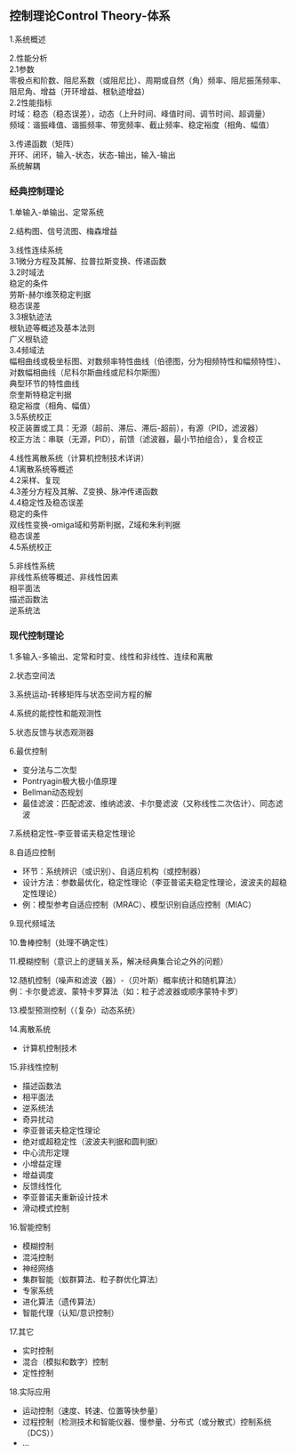 ## 控制理论Control Theory-体系

1.系统概述

2.性能分析  
2.1参数  
零极点和阶数、阻尼系数（或阻尼比）、周期或自然（角）频率、阻尼振荡频率、阻尼角、增益（开环增益、根轨迹增益）  
2.2性能指标  
时域：稳态（稳态误差），动态（上升时间、峰值时间、调节时间、超调量）  
频域：谐振峰值、谐振频率、带宽频率、截止频率、稳定裕度（相角、幅值）

3.传递函数（矩阵）  
开环、闭环，输入-状态，状态-输出，输入-输出  
系统解耦

### 经典控制理论

1.单输入-单输出、定常系统

2.结构图、信号流图、梅森增益

3.线性连续系统  
3.1微分方程及其解、拉普拉斯变换、传递函数  
3.2时域法  
稳定的条件  
劳斯-赫尔维茨稳定判据  
稳态误差  
3.3根轨迹法  
根轨迹等概述及基本法则  
广义根轨迹  
3.4频域法  
幅相曲线或极坐标图、对数频率特性曲线（伯德图，分为相频特性和幅频特性）、对数幅相曲线（尼科尔斯曲线或尼科尔斯图）  
典型环节的特性曲线  
奈奎斯特稳定判据  
稳定裕度（相角、幅值）  
3.5系统校正  
校正装置或工具：无源（超前、滞后、滞后-超前），有源（PID，滤波器）  
校正方法：串联（无源，PID），前馈（滤波器，最小节拍组合），复合校正

4.线性离散系统（计算机控制技术详讲）  
4.1离散系统等概述  
4.2采样、复现  
4.3差分方程及其解、Z变换、脉冲传递函数  
4.4稳定性及稳态误差  
稳定的条件  
双线性变换-omiga域和劳斯判据，Z域和朱利判据  
稳态误差  
4.5系统校正

5.非线性系统  
非线性系统等概述、非线性因素  
相平面法  
描述函数法  
逆系统法

### 现代控制理论

1.多输入-多输出、定常和时变、线性和非线性、连续和离散

2.状态空间法

3.系统运动-转移矩阵与状态空间方程的解

4.系统的能控性和能观测性

5.状态反馈与状态观测器

6.最优控制
- 变分法与二次型
- Pontryagin极大极小值原理
- Bellman动态规划
- 最佳滤波：匹配滤波、维纳滤波、卡尔曼滤波（又称线性二次估计）、同态滤波

7.系统稳定性-李亚普诺夫稳定性理论

8.自适应控制
- 环节：系统辨识（或识别）、自适应机构（或控制器）
- 设计方法：参数最优化，稳定性理论（李亚普诺夫稳定性理论，波波夫的超稳定性理论）
- 例：模型参考自适应控制（MRAC）、模型识别自适应控制（MIAC）

9.现代频域法

10.鲁棒控制（处理不确定性）

11.模糊控制（意识上的逻辑关系，解决经典集合论之外的问题）

12.随机控制（噪声和滤波（器）-（贝叶斯）概率统计和随机算法）  
例：卡尔曼滤波、蒙特卡罗算法（如：粒子滤波器或顺序蒙特卡罗）

13.模型预测控制（（复杂）动态系统）

14.离散系统
- 计算机控制技术

15.非线性控制
- 描述函数法
- 相平面法
- 逆系统法
- 奇异扰动
- 李亚普诺夫稳定性理论
- 绝对或超稳定性（波波夫判据和圆判据）
- 中心流形定理
- 小增益定理
- 增益调度
- 反馈线性化
- 李亚普诺夫重新设计技术
- 滑动模式控制

16.智能控制
- 模糊控制
- 混沌控制
- 神经网络
- 集群智能（蚁群算法、粒子群优化算法）
- 专家系统
- 进化算法（遗传算法）
- 智能代理（认知/意识控制）

17.其它
- 实时控制
- 混合（模拟和数字）控制
- 定性控制

18.实际应用
- 运动控制（速度、转速、位置等快参量）
- 过程控制（检测技术和智能仪器、慢参量、分布式（或分散式）控制系统（DCS））
- ...

